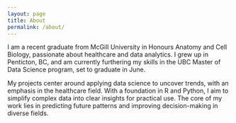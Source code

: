 ```yaml
---
layout: page
title: About
permalink: /about/
---
```


I am a recent graduate from McGill University in Honours Anatomy and Cell Biology, passionate about healthcare and data analytics. I grew up in Penticton, BC, and am currently furthering my skills in the UBC Master of Data Science program, set to graduate in June.

My projects center around applying data science to uncover trends, with an emphasis in the healthcare field. With a foundation in R and Python, I aim to simplify complex data into clear insights for practical use. The core of my work lies in predicting future patterns and improving decision-making in diverse fields.

